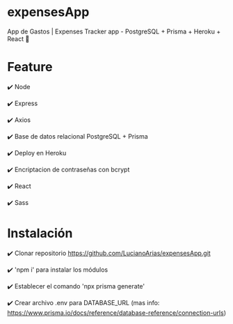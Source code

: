 # expensesApp

App de Gastos | Expenses Tracker app - PostgreSQL + Prisma + Heroku + React 🚀

# Feature

✔️ Node

✔️ Express

✔️ Axios

✔️ Base de datos relacional PostgreSQL + Prisma

✔️ Deploy en Heroku

✔️ Encriptacion de contraseñas con bcrypt

✔️ React

✔️ Sass

# Instalación

✔️ Clonar repositorio https://github.com/LucianoArias/expensesApp.git

✔️ 'npm i' para instalar los módulos

✔️ Establecer el comando 'npx prisma generate'

✔️ Crear archivo .env para DATABASE_URL (mas info: https://www.prisma.io/docs/reference/database-reference/connection-urls)
